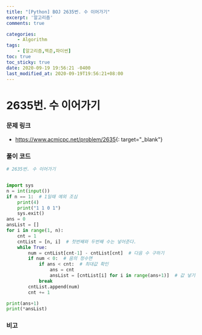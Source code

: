 ```yaml
---
title: "[Python] BOJ 2635번. 수 이어가기"
excerpt: '알고리즘'
comments: true

categories:
    - Algorithm
tags:
    - [알고리즘,백준,파이썬]
toc: true
toc_sticky: true
date: 2020-09-19 19:56:21 -0400
last_modified_at: 2020-09-19T19:56:21+08:00
---
```


# 2635번. 수 이어가기

### 문제 링크
- <https://www.acmicpc.net/problem/2635>{: target="\_blank"}

### 풀이 코드

```python
# 2635번. 수 이어가기


import sys
n = int(input())
if n == 1:  # 1일때 예외 조심
    print(4)
    print("1 1 0 1")
    sys.exit()
ans = 0
ansList = []
for i in range(1, n):
    cnt = 1
    cntList = [n, i]  # 첫번째와 두번째 수는 넣어준다.
    while True:
        num = cntList[cnt-1] - cntList[cnt]  # 다음 수 구하기
        if num < 0:  # 음의 정수면
            if ans < cnt:  # 최대값 확인
                ans = cnt
                ansList = [cntList[i] for i in range(ans+1)]  # 값 넣기
            break
        cntList.append(num)
        cnt += 1

print(ans+1)
print(*ansList)
```

### 비고